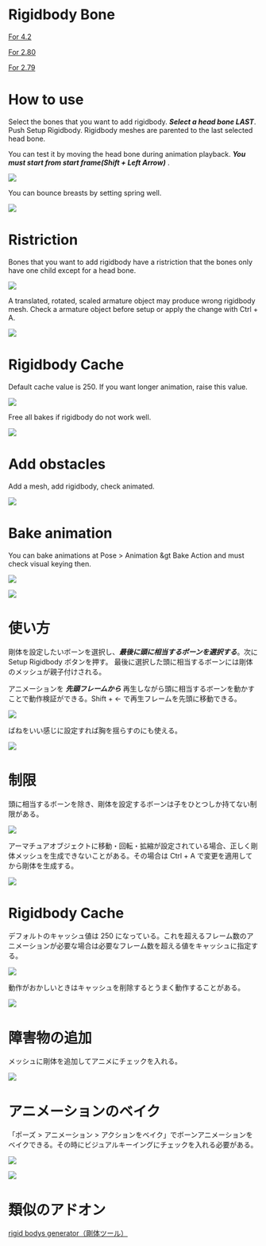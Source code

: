 # Rigidbody Bone
[For 4.2](https://github.com/dskjal/Rigidbody-Bone/releases)

[For 2.80](https://raw.githubusercontent.com/dskjal/Rigidbody-Bone/master/rigidbody-bone-280.py)

[For 2.79](https://raw.githubusercontent.com/dskjal/Rigidbody-Bone/master/rigidbody-bone.py)

# How to use
Select the bones that you want to add rigidbody. ***Select a head bone LAST***. Push Setup Rigidbody. 
Rigidbody meshes are parented to the last selected head bone.

You can test it by moving the head bone during animation playback. ***You must start from start frame(Shift + Left Arrow)*** .  

![](https://github.com/dskjal/Rigidbody-Bone/blob/master/rigidbody-bone-how-to-use.gif)

You can bounce breasts by setting spring well.

![](https://github.com/dskjal/Rigidbody-Bone/blob/master/rigidbody-bone-breast.gif)

# Ristriction
Bones that you want to add rigidbody have a ristriction that the bones only have one child except for a head bone.

![](https://github.com/dskjal/Rigidbody-Bone/blob/master/ramified-bones.jpg)

A translated, rotated, scaled armature object may produce wrong rigidbody mesh. Check a armature object before setup or apply the change with Ctrl + A.

![](https://github.com/dskjal/Rigidbody-Bone/blob/master/armature-transform.jpg)

# Rigidbody Cache
Default cache value is 250. If you want longer animation, raise this value.  

![](https://github.com/dskjal/Rigidbody-Bone/blob/master/rigidbody-cache.jpg)

Free all bakes if rigidbody do not work well.

![](https://github.com/dskjal/Rigidbody-Bone/blob/master/rigidbody-bone-free-all-bake.jpg)

# Add obstacles
Add a mesh, add rigidbody, check animated.

![](https://github.com/dskjal/Rigidbody-Bone/blob/master/set-obstacle.gif)

# Bake animation
You can bake animations at Pose &gt; Animation &gt Bake Action and must check visual keying then.

![](https://github.com/dskjal/Rigidbody-Bone/blob/master/rigidbody-bone-bake.png)

![](https://github.com/dskjal/Rigidbody-Bone/blob/master/rigidbody-bone-visual-keying.png)

# 使い方
剛体を設定したいボーンを選択し、***最後に頭に相当するボーンを選択する***。次に Setup Rigidbody ボタンを押す。
最後に選択した頭に相当するボーンには剛体のメッシュが親子付けされる。  

アニメーションを ***先頭フレームから*** 再生しながら頭に相当するボーンを動かすことで動作検証ができる。Shift + ← で再生フレームを先頭に移動できる。  

![](https://github.com/dskjal/Rigidbody-Bone/blob/master/rigidbody-bone-how-to-use.gif)

ばねをいい感じに設定すれば胸を揺らすのにも使える。  

![](https://github.com/dskjal/Rigidbody-Bone/blob/master/rigidbody-bone-breast.gif)

# 制限
頭に相当するボーンを除き、剛体を設定するボーンは子をひとつしか持てない制限がある。  

![](https://github.com/dskjal/Rigidbody-Bone/blob/master/ramified-bones.jpg)

アーマチュアオブジェクトに移動・回転・拡縮が設定されている場合、正しく剛体メッシュを生成できないことがある。その場合は Ctrl + A で変更を適用してから剛体を生成する。  

![](https://github.com/dskjal/Rigidbody-Bone/blob/master/armature-transform.jpg)

# Rigidbody Cache
デフォルトのキャッシュ値は 250 になっている。これを超えるフレーム数のアニメーションが必要な場合は必要なフレーム数を超える値をキャッシュに指定する。  

![](https://github.com/dskjal/Rigidbody-Bone/blob/master/rigidbody-cache.jpg)

動作がおかしいときはキャッシュを削除するとうまく動作することがある。  

![](https://github.com/dskjal/Rigidbody-Bone/blob/master/rigidbody-bone-free-all-bake.jpg)

# 障害物の追加
メッシュに剛体を追加してアニメにチェックを入れる。  

![](https://github.com/dskjal/Rigidbody-Bone/blob/master/set-obstacle.gif)

# アニメーションのベイク
「ポーズ > アニメーション > アクションをベイク」でボーンアニメーションをベイクできる。その時にビジュアルキーイングにチェックを入れる必要がある。  

![](https://github.com/dskjal/Rigidbody-Bone/blob/master/rigidbody-bone-bake.png)

![](https://github.com/dskjal/Rigidbody-Bone/blob/master/rigidbody-bone-visual-keying.png)

# 類似のアドオン
[rigid bodys generator（剛体ツール）](https://github.com/12funkeys/rigid_bodys_gen)
